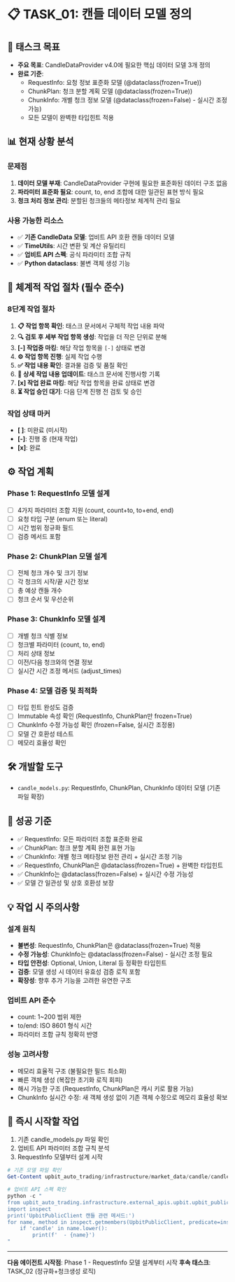 # 📋 TASK_01: 캔들 데이터 모델 정의

## 🎯 태스크 목표
- **주요 목표**: CandleDataProvider v4.0에 필요한 핵심 데이터 모델 3개 정의
- **완료 기준**:
  - RequestInfo: 요청 정보 표준화 모델 (@dataclass(frozen=True))
  - ChunkPlan: 청크 분할 계획 모델 (@dataclass(frozen=True))
  - ChunkInfo: 개별 청크 정보 모델 (@dataclass(frozen=False) - 실시간 조정 가능)
  - 모든 모델이 완벽한 타입힌트 적용

## 📊 현재 상황 분석
### 문제점
1. **데이터 모델 부재**: CandleDataProvider 구현에 필요한 표준화된 데이터 구조 없음
2. **파라미터 표준화 필요**: count, to, end 조합에 대한 일관된 표현 방식 필요
3. **청크 처리 정보 관리**: 분할된 청크들의 메타정보 체계적 관리 필요

### 사용 가능한 리소스
- ✅ **기존 CandleData 모델**: 업비트 API 호환 캔들 데이터 모델
- ✅ **TimeUtils**: 시간 변환 및 계산 유틸리티
- ✅ **업비트 API 스펙**: 공식 파라미터 조합 규칙
- ✅ **Python dataclass**: 불변 객체 생성 기능

## 🔄 체계적 작업 절차 (필수 준수)
### 8단계 작업 절차
1. **📋 작업 항목 확인**: 태스크 문서에서 구체적 작업 내용 파악
2. **🔍 검토 후 세부 작업 항목 생성**: 작업을 더 작은 단위로 분해
3. **[-] 작업중 마킹**: 해당 작업 항목을 `[-]` 상태로 변경
4. **⚙️ 작업 항목 진행**: 실제 작업 수행
5. **✅ 작업 내용 확인**: 결과물 검증 및 품질 확인
6. **📝 상세 작업 내용 업데이트**: 태스크 문서에 진행사항 기록
7. **[x] 작업 완료 마킹**: 해당 작업 항목을 완료 상태로 변경
8. **⏳ 작업 승인 대기**: 다음 단계 진행 전 검토 및 승인

### 작업 상태 마커
- **[ ]**: 미완료 (미시작)
- **[-]**: 진행 중 (현재 작업)
- **[x]**: 완료

## ⚙️ 작업 계획
### Phase 1: RequestInfo 모델 설계
- [ ] 4가지 파라미터 조합 지원 (count, count+to, to+end, end)
- [ ] 요청 타입 구분 (enum 또는 literal)
- [ ] 시간 범위 정규화 필드
- [ ] 검증 메서드 포함

### Phase 2: ChunkPlan 모델 설계
- [ ] 전체 청크 개수 및 크기 정보
- [ ] 각 청크의 시작/끝 시간 정보
- [ ] 총 예상 캔들 개수
- [ ] 청크 순서 및 우선순위

### Phase 3: ChunkInfo 모델 설계
- [ ] 개별 청크 식별 정보
- [ ] 청크별 파라미터 (count, to, end)
- [ ] 처리 상태 정보
- [ ] 이전/다음 청크와의 연결 정보
- [ ] 실시간 시간 조정 메서드 (adjust_times)

### Phase 4: 모델 검증 및 최적화
- [ ] 타입 힌트 완성도 검증
- [ ] Immutable 속성 확인 (RequestInfo, ChunkPlan만 frozen=True)
- [ ] ChunkInfo 수정 가능성 확인 (frozen=False, 실시간 조정용)
- [ ] 모델 간 호환성 테스트
- [ ] 메모리 효율성 확인

## 🛠️ 개발할 도구
- `candle_models.py`: RequestInfo, ChunkPlan, ChunkInfo 데이터 모델 (기존 파일 확장)

## 🎯 성공 기준
- ✅ RequestInfo: 모든 파라미터 조합 표준화 완료
- ✅ ChunkPlan: 청크 분할 계획 완전 표현 가능
- ✅ ChunkInfo: 개별 청크 메타정보 완전 관리 + 실시간 조정 기능
- ✅ RequestInfo, ChunkPlan은 @dataclass(frozen=True) + 완벽한 타입힌트
- ✅ ChunkInfo는 @dataclass(frozen=False) + 실시간 수정 가능성
- ✅ 모델 간 일관성 및 상호 호환성 보장

## 💡 작업 시 주의사항
### 설계 원칙
- **불변성**: RequestInfo, ChunkPlan은 @dataclass(frozen=True) 적용
- **수정 가능성**: ChunkInfo는 @dataclass(frozen=False) - 실시간 조정 필요
- **타입 안전성**: Optional, Union, Literal 등 정확한 타입힌트
- **검증**: 모델 생성 시 데이터 유효성 검증 로직 포함
- **확장성**: 향후 추가 기능을 고려한 유연한 구조

### 업비트 API 준수
- count: 1~200 범위 제한
- to/end: ISO 8601 형식 시간
- 파라미터 조합 규칙 정확히 반영

### 성능 고려사항
- 메모리 효율적 구조 (불필요한 필드 최소화)
- 빠른 객체 생성 (복잡한 초기화 로직 회피)
- 해시 가능한 구조 (RequestInfo, ChunkPlan은 캐시 키로 활용 가능)
- ChunkInfo 실시간 수정: 새 객체 생성 없이 기존 객체 수정으로 메모리 효율성 확보

## 🚀 즉시 시작할 작업
1. 기존 candle_models.py 파일 확인
2. 업비트 API 파라미터 조합 규칙 분석
3. RequestInfo 모델부터 설계 시작

```powershell
# 기존 모델 파일 확인
Get-Content upbit_auto_trading/infrastructure/market_data/candle/candle_models.py

# 업비트 API 스펙 확인
python -c "
from upbit_auto_trading.infrastructure.external_apis.upbit.upbit_public_client import UpbitPublicClient
import inspect
print('UpbitPublicClient 캔들 관련 메서드:')
for name, method in inspect.getmembers(UpbitPublicClient, predicate=inspect.ismethod):
    if 'candle' in name.lower():
        print(f'  - {name}')
"
```

---
**다음 에이전트 시작점**: Phase 1 - RequestInfo 모델 설계부터 시작
**후속 태스크**: TASK_02 (정규화+청크생성 로직)
